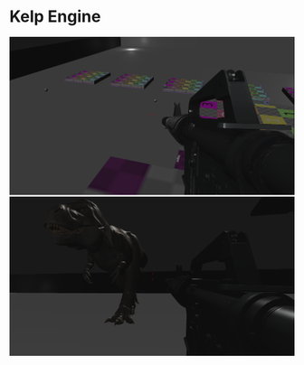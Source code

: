 # Kelp Engine
![Screenshot](https://raw.githubusercontent.com/algisb/kelp-engine/master/screen-cap/32.png)
![Screenshot](https://raw.githubusercontent.com/algisb/kelp-engine/master/screen-cap/31.png)
